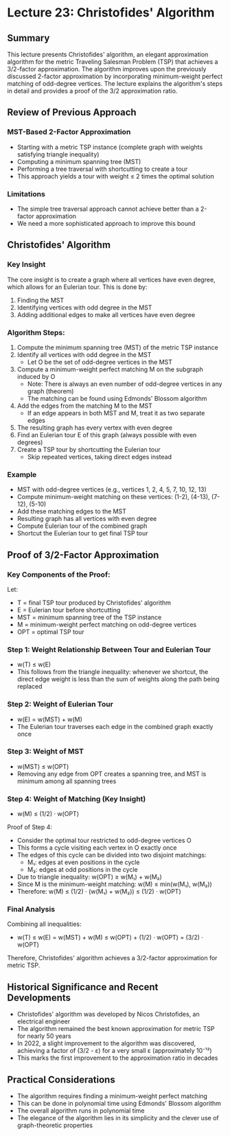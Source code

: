 # Lecture 23: Christofides' Algorithm

## Summary
This lecture presents Christofides' algorithm, an elegant approximation algorithm for the metric Traveling Salesman Problem (TSP) that achieves a 3/2-factor approximation. The algorithm improves upon the previously discussed 2-factor approximation by incorporating minimum-weight perfect matching of odd-degree vertices. The lecture explains the algorithm's steps in detail and provides a proof of the 3/2 approximation ratio.

## Review of Previous Approach

### MST-Based 2-Factor Approximation
- Starting with a metric TSP instance (complete graph with weights satisfying triangle inequality)
- Computing a minimum spanning tree (MST)
- Performing a tree traversal with shortcutting to create a tour
- This approach yields a tour with weight ≤ 2 times the optimal solution

### Limitations
- The simple tree traversal approach cannot achieve better than a 2-factor approximation
- We need a more sophisticated approach to improve this bound

## Christofides' Algorithm

### Key Insight
The core insight is to create a graph where all vertices have even degree, which allows for an Eulerian tour. This is done by:
1. Finding the MST
2. Identifying vertices with odd degree in the MST
3. Adding additional edges to make all vertices have even degree

### Algorithm Steps:
1. Compute the minimum spanning tree (MST) of the metric TSP instance
2. Identify all vertices with odd degree in the MST
   - Let O be the set of odd-degree vertices in the MST
3. Compute a minimum-weight perfect matching M on the subgraph induced by O
   - Note: There is always an even number of odd-degree vertices in any graph (theorem)
   - The matching can be found using Edmonds' Blossom algorithm
4. Add the edges from the matching M to the MST
   - If an edge appears in both MST and M, treat it as two separate edges
5. The resulting graph has every vertex with even degree
6. Find an Eulerian tour E of this graph (always possible with even degrees)
7. Create a TSP tour by shortcutting the Eulerian tour
   - Skip repeated vertices, taking direct edges instead

### Example
- MST with odd-degree vertices (e.g., vertices 1, 2, 4, 5, 7, 10, 12, 13)
- Compute minimum-weight matching on these vertices: (1-2), (4-13), (7-12), (5-10)
- Add these matching edges to the MST
- Resulting graph has all vertices with even degree
- Compute Eulerian tour of the combined graph
- Shortcut the Eulerian tour to get final TSP tour

## Proof of 3/2-Factor Approximation

### Key Components of the Proof:
Let:
- T = final TSP tour produced by Christofides' algorithm
- E = Eulerian tour before shortcutting
- MST = minimum spanning tree of the TSP instance
- M = minimum-weight perfect matching on odd-degree vertices
- OPT = optimal TSP tour

### Step 1: Weight Relationship Between Tour and Eulerian Tour
- w(T) ≤ w(E)
- This follows from the triangle inequality: whenever we shortcut, the direct edge weight is less than the sum of weights along the path being replaced

### Step 2: Weight of Eulerian Tour
- w(E) = w(MST) + w(M)
- The Eulerian tour traverses each edge in the combined graph exactly once

### Step 3: Weight of MST
- w(MST) ≤ w(OPT)
- Removing any edge from OPT creates a spanning tree, and MST is minimum among all spanning trees

### Step 4: Weight of Matching (Key Insight)
- w(M) ≤ (1/2) · w(OPT)

Proof of Step 4:
- Consider the optimal tour restricted to odd-degree vertices O
- This forms a cycle visiting each vertex in O exactly once
- The edges of this cycle can be divided into two disjoint matchings:
  * M₁: edges at even positions in the cycle
  * M₂: edges at odd positions in the cycle
- Due to triangle inequality: w(OPT) ≥ w(M₁) + w(M₂)
- Since M is the minimum-weight matching: w(M) ≤ min(w(M₁), w(M₂))
- Therefore: w(M) ≤ (1/2) · (w(M₁) + w(M₂)) ≤ (1/2) · w(OPT)

### Final Analysis
Combining all inequalities:
- w(T) ≤ w(E) = w(MST) + w(M) ≤ w(OPT) + (1/2) · w(OPT) = (3/2) · w(OPT)

Therefore, Christofides' algorithm achieves a 3/2-factor approximation for metric TSP.

## Historical Significance and Recent Developments

- Christofides' algorithm was developed by Nicos Christofides, an electrical engineer
- The algorithm remained the best known approximation for metric TSP for nearly 50 years
- In 2022, a slight improvement to the algorithm was discovered, achieving a factor of (3/2 - ε) for a very small ε (approximately 10⁻¹²)
- This marks the first improvement to the approximation ratio in decades

## Practical Considerations

- The algorithm requires finding a minimum-weight perfect matching
- This can be done in polynomial time using Edmonds' Blossom algorithm
- The overall algorithm runs in polynomial time
- The elegance of the algorithm lies in its simplicity and the clever use of graph-theoretic properties
